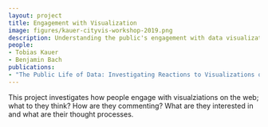 ```yaml
---
layout: project
title: Engagement with Visualization
image: figures/kauer-cityvis-workshop-2019.png
description: Understanding the public's engagement with data visualizations. 
people:
- Tobias Kauer
- Benjamin Bach
publications:
- "The Public Life of Data: Investigating Reactions to Visualizations on Reddit" 
---
```


This project investigates how people engage with visualziations on the web; what to they think? How are they commenting? What are they interested in and what are their thought processes. 
